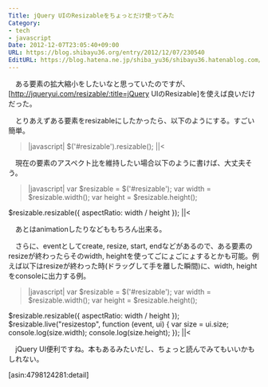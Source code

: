 ```yaml
---
Title: jQuery UIのResizableをちょっとだけ使ってみた
Category:
- tech
- javascript
Date: 2012-12-07T23:05:40+09:00
URL: https://blog.shibayu36.org/entry/2012/12/07/230540
EditURL: https://blog.hatena.ne.jp/shiba_yu36/shibayu36.hatenablog.com/atom/entry/12704830469096279323
---
```


　ある要素の拡大縮小をしたいなと思っていたのですが、[http://jqueryui.com/resizable/:title=jQuery UIのResizable]を使えば良いだけだった。

　とりあえずある要素をresizableにしたかったら、以下のようにする。すごい簡単。
>|javascript|
$('#resizable').resizable();
||<

　現在の要素のアスペクト比を維持したい場合以下のように書けば、大丈夫そう。
>|javascript|
var $resizable = $('#resizable');
var width = $resizable.width();
var height = $resizable.height();

$resizable.resizable({
    aspectRatio: width / height
});
||<

　あとはanimationしたりなどももちろん出来る。

　さらに、eventとしてcreate, resize, start, endなどがあるので、ある要素のresizeが終わったらそのwidth, heightを使ってごにょごにょするとかも可能。例えば以下はresizeが終わった時(ドラッグして手を離した瞬間)に、width, heightをconsoleに出力する例。

>|javascript|
var $resizable = $('#resizable');
var width = $resizable.width();
var height = $resizable.height();

$resizable.resizable({
    aspectRatio: width / height
});
$resizable.live("resizestop", function (event, ui) {
    var size = ui.size;
    console.log(size.width);
    console.log(size.height);
});
||<

　jQuery UI便利ですね。本もあるみたいだし、ちょっと読んでみてもいいかもしれない。

[asin:4798124281:detail]
